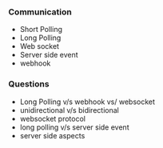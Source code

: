 ### Communication 

- Short Polling
- Long Polling
- Web socket
- Server side event
- webhook

### Questions

- Long Polling v/s webhook vs/ websocket
- unidirectional v/s bidirectional
- websocket protocol
- long polling v/s server side event
- server side aspects
 